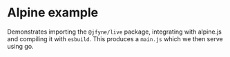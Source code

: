 # Alpine example

Demonstrates importing the `@jfyne/live` package, integrating with alpine.js and compiling it with `esbuild`. This
produces a `main.js` which we then serve using go.
